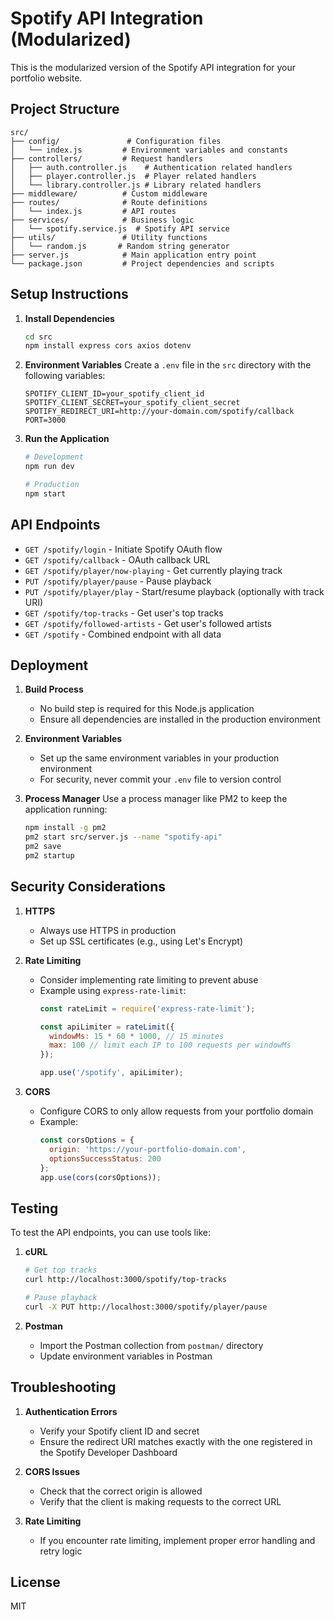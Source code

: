 # Spotify API Integration (Modularized)

This is the modularized version of the Spotify API integration for your portfolio website.

## Project Structure

```
src/
├── config/               # Configuration files
│   └── index.js         # Environment variables and constants
├── controllers/         # Request handlers
│   ├── auth.controller.js    # Authentication related handlers
│   ├── player.controller.js  # Player related handlers
│   └── library.controller.js # Library related handlers
├── middleware/          # Custom middleware
├── routes/              # Route definitions
│   └── index.js         # API routes
├── services/            # Business logic
│   └── spotify.service.js  # Spotify API service
├── utils/               # Utility functions
│   └── random.js       # Random string generator
├── server.js            # Main application entry point
└── package.json         # Project dependencies and scripts
```

## Setup Instructions

1. **Install Dependencies**
   ```bash
   cd src
   npm install express cors axios dotenv
   ```

2. **Environment Variables**
   Create a `.env` file in the `src` directory with the following variables:
   ```
   SPOTIFY_CLIENT_ID=your_spotify_client_id
   SPOTIFY_CLIENT_SECRET=your_spotify_client_secret
   SPOTIFY_REDIRECT_URI=http://your-domain.com/spotify/callback
   PORT=3000
   ```

3. **Run the Application**
   ```bash
   # Development
   npm run dev

   # Production
   npm start
   ```

## API Endpoints

- `GET /spotify/login` - Initiate Spotify OAuth flow
- `GET /spotify/callback` - OAuth callback URL
- `GET /spotify/player/now-playing` - Get currently playing track
- `PUT /spotify/player/pause` - Pause playback
- `PUT /spotify/player/play` - Start/resume playback (optionally with track URI)
- `GET /spotify/top-tracks` - Get user's top tracks
- `GET /spotify/followed-artists` - Get user's followed artists
- `GET /spotify` - Combined endpoint with all data

## Deployment

1. **Build Process**
   - No build step is required for this Node.js application
   - Ensure all dependencies are installed in the production environment

2. **Environment Variables**
   - Set up the same environment variables in your production environment
   - For security, never commit your `.env` file to version control

3. **Process Manager**
   Use a process manager like PM2 to keep the application running:
   ```bash
   npm install -g pm2
   pm2 start src/server.js --name "spotify-api"
   pm2 save
   pm2 startup
   ```

## Security Considerations

1. **HTTPS**
   - Always use HTTPS in production
   - Set up SSL certificates (e.g., using Let's Encrypt)

2. **Rate Limiting**
   - Consider implementing rate limiting to prevent abuse
   - Example using `express-rate-limit`:
     ```javascript
     const rateLimit = require('express-rate-limit');
     
     const apiLimiter = rateLimit({
       windowMs: 15 * 60 * 1000, // 15 minutes
       max: 100 // limit each IP to 100 requests per windowMs
     });
     
     app.use('/spotify', apiLimiter);
     ```

3. **CORS**
   - Configure CORS to only allow requests from your portfolio domain
   - Example:
     ```javascript
     const corsOptions = {
       origin: 'https://your-portfolio-domain.com',
       optionsSuccessStatus: 200
     };
     app.use(cors(corsOptions));
     ```

## Testing

To test the API endpoints, you can use tools like:

1. **cURL**
   ```bash
   # Get top tracks
   curl http://localhost:3000/spotify/top-tracks
   
   # Pause playback
   curl -X PUT http://localhost:3000/spotify/player/pause
   ```

2. **Postman**
   - Import the Postman collection from `postman/` directory
   - Update environment variables in Postman

## Troubleshooting

1. **Authentication Errors**
   - Verify your Spotify client ID and secret
   - Ensure the redirect URI matches exactly with the one registered in the Spotify Developer Dashboard

2. **CORS Issues**
   - Check that the correct origin is allowed
   - Verify that the client is making requests to the correct URL

3. **Rate Limiting**
   - If you encounter rate limiting, implement proper error handling and retry logic

## License

MIT
